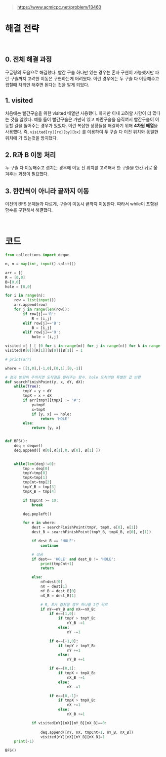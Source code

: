 > [ https://www.acmicpc.net/problem/13460 ]( https://www.acmicpc.net/problem/13460 )   

# 해결 전략

</br>

## 0. 전체 해결 과정
구글링의 도움으로 해결했다. 빨간 구슬 하나만 있는 경우는 혼자 구현이 가능했지만
파란 구슬까지 고려한 이동은 구현하는게 어려웠다. 이런 경우에는 두 구슬 다 이동해주고
겹칠때 처리만 해주면 된다는 것을 알게 되었다.

## 1.  visited
처음에는 빨간구슬을 위한 visited 배열만 사용했다. 하지만 이내 고려할 사항이 더 많다는 것을 알았다.  예를 들어 빨간구슬은 가만히 있고 파란구슬을 움직여서 빨간구슬이 이동할 길을 뚫어주는 경우가 있었다. 이런 복잡한 상황들을 해결하기 위해 **4차원 배열**을 사용했다.
즉, `visited[ry][rx][by][bx]` 를 이용하여 두 구슬 다 이전 위치와 동일한 위치에 가 있는것을 방지했다.

## 2. R과 B 이동 처리
두 구슬 다 이동해주고 겹치는 경우에 이동 전 위치를 고려해서 한 구슬을 한칸 뒤로 옮겨주는 과정이 필요했다.

## 3. 한칸씩이 아니라 끝까지 이동
이전의 BFS 문제들과 다르게, 구슬이 이동시 끝까지 이동한다. 
따라서 while이 포함된 함수를 구현해서 해결했다.


</br>

# 코드

```python
from collections import deque

n, m = map(int, input().split())

arr = []
R = [0,0]
B=[0,0]
hole = [0,0]

for i in range(n):
    row = list(input())
    arr.append(row)
    for j in range(len(row)):
        if row[j]=='R':
            R = [i,j]
        elif row[j]=='B':
            B = [i,j]
        elif row[j]=='O':
            hole = [i,j]

visited =[ [ [ [0 for i in range(m)] for j in range(n)] for k in range(m)] for z in range(n) ]
visited[R[0]][R[1]][B[0]][B[1]] = 1

# print(arr)

where = [[1,0],[-1,0],[0,1],[0,-1]]

# 점과 방향이 주어지면 도착점을 알려주는 함수. hole 도착이면 특별한 값 반환
def searchFinishPoint(y, x, dY, dX):
    while(True):
        tmpY = y + dY
        tmpX = x + dX
        if arr[tmpY][tmpX] != '#':
            y=tmpY
            x=tmpX
            if [y, x] == hole:
                return 'HOLE'
        else:
            return [y, x]


def BFS():
    deq = deque()
    deq.append([ R[0],R[1],0, B[0], B[1] ])
    

    while(len(deq)!=0):
        tmp = deq[0]
        tmpY=tmp[0]
        tmpX=tmp[1]
        tmpCnt=tmp[2]
        tmpY_B = tmp[3]
        tmpX_B = tmp[4]

        if tmpCnt >= 10:
            break

        deq.popleft()

        for e in where:
            dest = searchFinishPoint(tmpY, tmpX, e[0], e[1])
            dest_B = searchFinishPoint(tmpY_B, tmpX_B, e[0], e[1])

            if dest_B == 'HOLE':
                continue

            # 성공
            if dest== 'HOLE' and dest_B != 'HOLE':
                print(tmpCnt+1)
                return

            else:
                nY=dest[0]
                nX = dest[1]
                nY_B = dest_B[0]
                nX_B = dest_B[1]

                # R, B가 겹쳐질 경우 하나를 1칸 뒤로
                if nY==nY_B and nX==nX_B:
                    if e==[1,0]:
                        if tmpY > tmpY_B:
                            nY_B -=1
                        else:
                            nY -=1

                    if e==[-1,0]:
                        if tmpY > tmpY_B:
                            nY +=1
                        else:
                            nY_B +=1

                    if e==[0,1]:
                        if tmpX > tmpX_B:
                            nX_B -=1
                        else:
                            nX -=1

                    if e==[0,-1]:
                        if tmpX > tmpX_B:
                            nX +=1
                        else:
                            nX_B +=1          

            if visited[nY][nX][nY_B][nX_B]==0:
                    
                deq.append([nY, nX, tmpCnt+1, nY_B, nX_B])
                visited[nY][nX][nY_B][nX_B]=1
    print(-1)

BFS()
```